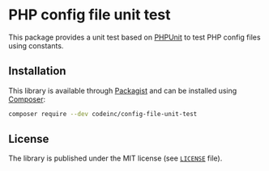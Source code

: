 # PHP config file unit test 

This package provides a unit test based on [PHPUnit](https://phpunit.de/) to test PHP config files using constants.

## Installation

This library is available through [Packagist](https://packagist.org/packages/codeinc/config-file-unit-test) and can be installed using [Composer](https://getcomposer.org/): 

```bash
composer require --dev codeinc/config-file-unit-test
```

## License

The library is published under the MIT license (see [`LICENSE`](LICENSE) file).
